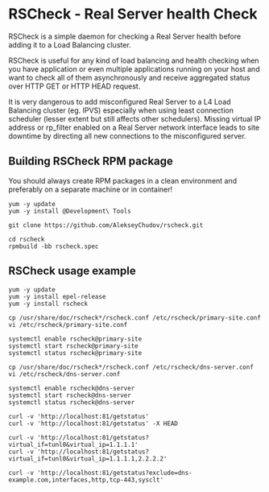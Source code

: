 # RSCheck - Real Server health Check

RSCheck is a simple daemon for checking a Real Server health before adding it to
a Load Balancing cluster.

RSCheck is useful for any kind of load balancing and health checking when you
have application or even multiple applications running on your host and want to
check all of them asynchronously and receive aggregated status over HTTP GET or
HTTP HEAD request.

It is very dangerous to add misconfigured Real Server to a L4 Load Balancing
cluster (eg. IPVS) especially when using least connection scheduler (lesser extent
but still affects other schedulers). Missing virtual IP address or rp_filter
enabled on a Real Server network interface leads to site downtime by directing
all new connections to the misconfigured server.

## Building RSCheck RPM package

You should always create RPM packages in a clean environment and preferably on a
separate machine or in container!

```shell
yum -y update
yum -y install @Development\ Tools

git clone https://github.com/AlekseyChudov/rscheck.git

cd rscheck
rpmbuild -bb rscheck.spec
```

## RSCheck usage example

```shell
yum -y update
yum -y install epel-release
yum -y install rscheck

cp /usr/share/doc/rscheck*/rscheck.conf /etc/rscheck/primary-site.conf
vi /etc/rscheck/primary-site.conf

systemctl enable rscheck@primary-site
systemctl start rscheck@primary-site
systemctl status rscheck@primary-site

cp /usr/share/doc/rscheck*/rscheck.conf /etc/rscheck/dns-server.conf
vi /etc/rscheck/dns-server.conf

systemctl enable rscheck@dns-server
systemctl start rscheck@dns-server
systemctl status rscheck@dns-server

curl -v 'http://localhost:81/getstatus'
curl -v 'http://localhost:81/getstatus' -X HEAD

curl -v 'http://localhost:81/getstatus?virtual_if=tunl0&virtual_ip=1.1.1.1'
curl -v 'http://localhost:81/getstatus?virtual_if=tunl0&virtual_ip=1.1.1.1,2.2.2.2'

curl -v 'http://localhost:81/getstatus?exclude=dns-example.com,interfaces,http,tcp-443,sysclt'
```
